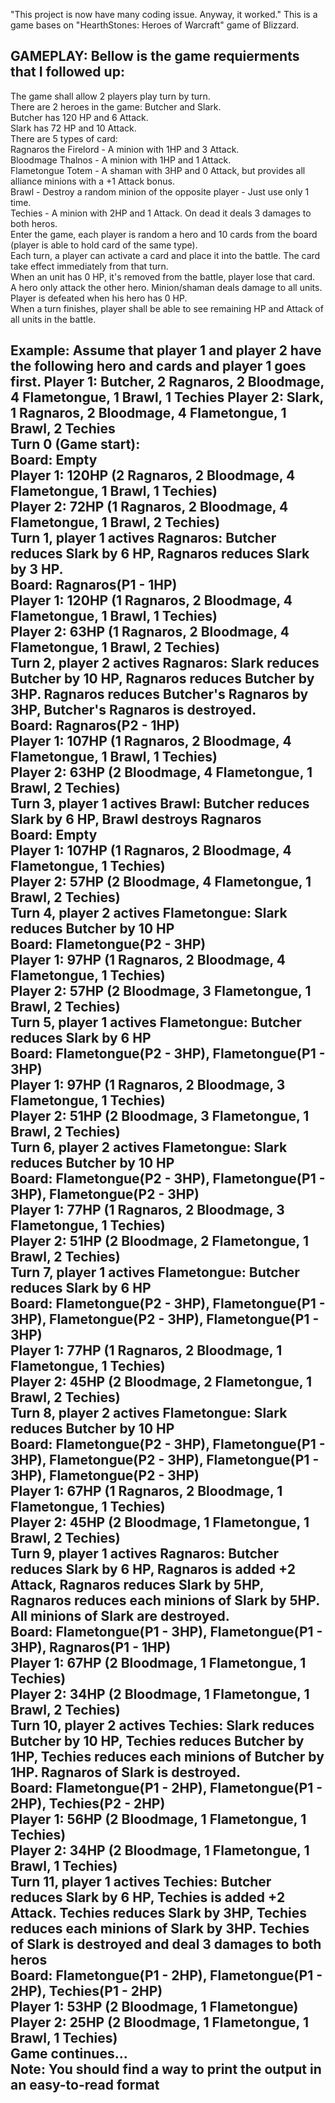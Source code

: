 "This project is now have many coding issue. Anyway, it worked."
This is a game bases on "HearthStones: Heroes of Warcraft" game of Blizzard.

GAMEPLAY:
Bellow is the game requierments that I followed up:
-----------------------------------------------------------------------------------------------------------------
The game shall allow 2 players play turn by turn.														
There are 2 heroes in the game: Butcher and Slark.														
	Butcher has 120 HP and 6 Attack.													
	Slark has 72 HP and 10 Attack.													
There are 5 types of card:														
	Ragnaros the Firelord - A minion with 1HP and 3 Attack.													
	Bloodmage Thalnos - A minion with 1HP and 1 Attack.													
	Flametongue Totem - A shaman with 3HP and 0 Attack, but provides all alliance minions with a +1 Attack bonus.													
	Brawl - Destroy a random minion of the opposite player - Just use only 1 time.													
	Techies - A minion with 2HP and 1 Attack. On dead it deals 3 damages to both heros.													
Enter the game, each player is random a hero and 10 cards from the board (player is able to hold card of the same type).														
Each turn, a player can activate a card and place it into the battle. The card take effect immediately from that turn.														
When an unit has 0 HP, it's removed from the battle, player lose that card.														
A hero only attack the other hero. Minion/shaman deals damage to all units.														
Player is defeated when his hero has 0 HP.														
When a turn finishes, player shall be able to see remaining HP and Attack of all units in the battle.														
														
Example:
Assume that player 1 and player 2 have the following hero and cards and player 1 goes first.
	Player 1: Butcher, 2 Ragnaros, 2 Bloodmage, 4 Flametongue, 1 Brawl, 1 Techies
	Player 2: Slark, 1 Ragnaros, 2 Bloodmage, 4 Flametongue, 1 Brawl, 2 Techies													
Turn 0 (Game start):														
	Board: Empty													
	Player 1: 120HP (2 Ragnaros, 2 Bloodmage, 4 Flametongue, 1 Brawl, 1 Techies)													
	Player 2: 72HP (1 Ragnaros, 2 Bloodmage, 4 Flametongue, 1 Brawl, 2 Techies)													
Turn 1, player 1 actives Ragnaros: Butcher reduces Slark by 6 HP, Ragnaros reduces Slark by 3 HP.														
	Board: Ragnaros(P1 - 1HP)													
	Player 1: 120HP (1 Ragnaros, 2 Bloodmage, 4 Flametongue, 1 Brawl, 1 Techies)													
	Player 2: 63HP (1 Ragnaros, 2 Bloodmage, 4 Flametongue, 1 Brawl, 2 Techies)													
Turn 2, player 2 actives Ragnaros: Slark reduces Butcher by 10 HP, Ragnaros reduces Butcher by 3HP. Ragnaros reduces Butcher's Ragnaros by 3HP, Butcher's Ragnaros is destroyed.														
	Board: Ragnaros(P2 - 1HP)													
	Player 1: 107HP (1 Ragnaros, 2 Bloodmage, 4 Flametongue, 1 Brawl, 1 Techies)													
	Player 2: 63HP (2 Bloodmage, 4 Flametongue, 1 Brawl, 2 Techies)													
Turn 3, player 1 actives Brawl: Butcher reduces Slark by 6 HP, Brawl destroys Ragnaros														
	Board: Empty													
	Player 1: 107HP (1 Ragnaros, 2 Bloodmage, 4 Flametongue, 1 Techies)													
	Player 2: 57HP (2 Bloodmage, 4 Flametongue, 1 Brawl, 2 Techies)													
Turn 4, player 2 actives Flametongue: Slark reduces Butcher by 10 HP														
	Board: Flametongue(P2 - 3HP)													
	Player 1: 97HP (1 Ragnaros, 2 Bloodmage, 4 Flametongue, 1 Techies)													
	Player 2: 57HP (2 Bloodmage, 3 Flametongue, 1 Brawl, 2 Techies)													
Turn 5, player 1 actives Flametongue: Butcher reduces Slark by 6 HP														
	Board: Flametongue(P2 - 3HP), Flametongue(P1 - 3HP)													
	Player 1: 97HP (1 Ragnaros, 2 Bloodmage, 3 Flametongue, 1 Techies)													
	Player 2: 51HP (2 Bloodmage, 3 Flametongue, 1 Brawl, 2 Techies)													
Turn 6, player 2 actives Flametongue: Slark reduces Butcher by 10 HP														
	Board: Flametongue(P2 - 3HP), Flametongue(P1 - 3HP), Flametongue(P2 - 3HP)													
	Player 1: 77HP (1 Ragnaros, 2 Bloodmage, 3 Flametongue, 1 Techies)													
	Player 2: 51HP (2 Bloodmage, 2 Flametongue, 1 Brawl, 2 Techies)													
Turn 7, player 1 actives Flametongue: Butcher reduces Slark by 6 HP														
	Board: Flametongue(P2 - 3HP), Flametongue(P1 - 3HP), Flametongue(P2 - 3HP), Flametongue(P1 - 3HP)													
	Player 1: 77HP (1 Ragnaros, 2 Bloodmage, 1 Flametongue, 1 Techies)													
	Player 2: 45HP (2 Bloodmage, 2 Flametongue, 1 Brawl, 2 Techies)													
Turn 8, player 2 actives Flametongue: Slark reduces Butcher by 10 HP														
	Board: Flametongue(P2 - 3HP), Flametongue(P1 - 3HP), Flametongue(P2 - 3HP), Flametongue(P1 - 3HP), Flametongue(P2 - 3HP)													
	Player 1: 67HP (1 Ragnaros, 2 Bloodmage, 1 Flametongue, 1 Techies)													
	Player 2: 45HP (2 Bloodmage, 1 Flametongue, 1 Brawl, 2 Techies)													
Turn 9, player 1 actives Ragnaros: Butcher reduces Slark by 6 HP, Ragnaros is added +2 Attack, Ragnaros reduces Slark by 5HP, Ragnaros reduces each minions of Slark by 5HP. All minions of Slark are destroyed.														
	Board: Flametongue(P1 - 3HP), Flametongue(P1 - 3HP), Ragnaros(P1 - 1HP)													
	Player 1: 67HP (2 Bloodmage, 1 Flametongue, 1 Techies)													
	Player 2: 34HP (2 Bloodmage, 1 Flametongue, 1 Brawl, 2 Techies)													
Turn 10, player 2 actives Techies: Slark reduces Butcher by 10 HP, Techies reduces Butcher by 1HP, Techies reduces each minions of Butcher by 1HP. Ragnaros of Slark is destroyed.														
	Board: Flametongue(P1 - 2HP), Flametongue(P1 - 2HP), Techies(P2 - 2HP)													
	Player 1: 56HP (2 Bloodmage, 1 Flametongue, 1 Techies)													
	Player 2: 34HP (2 Bloodmage, 1 Flametongue, 1 Brawl, 1 Techies)													
Turn 11, player 1 actives Techies: Butcher reduces Slark by 6 HP, Techies is added +2 Attack. Techies reduces Slark by 3HP, Techies reduces each minions of Slark by 3HP. Techies of Slark is destroyed and deal 3 damages to both heros														
	Board: Flametongue(P1 - 2HP), Flametongue(P1 - 2HP), Techies(P1 - 2HP)													
	Player 1: 53HP (2 Bloodmage, 1 Flametongue)													
	Player 2: 25HP (2 Bloodmage, 1 Flametongue, 1 Brawl, 1 Techies)													
Game continues...														
Note: You should find a way to print the output in an easy-to-read format
-----------------------------------------------------------------------------------------------------------------
